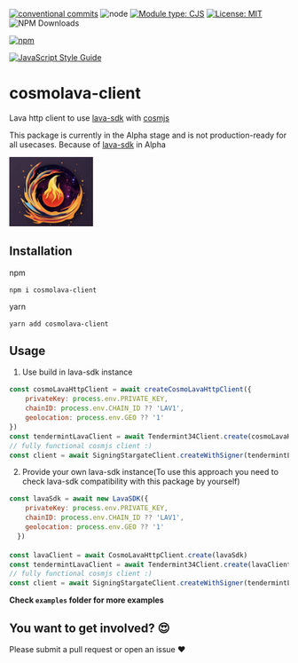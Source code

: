 [![conventional commits](https://img.shields.io/badge/Conventional%20Commits-1.0.0-yellow.svg)](https://conventionalcommits.org)  ![node](https://img.shields.io/badge/node-%3E=18.16.1-green) [![Module type: CJS](https://img.shields.io/badge/module%20type-cjs-brightgreen)](https://github.com/voxpelli/badges-cjs-esm)  [![License: MIT](https://img.shields.io/badge/License-MIT-green.svg)](https://opensource.org/licenses/MIT) ![NPM Downloads](https://img.shields.io/npm/dw/cosmolava-client) 

[![npm](https://img.shields.io/npm/v/cosmolava-client?style=for-the-badge)](https://www.npmjs.com/package/cosmolava-client)  

[![JavaScript Style Guide](https://cdn.rawgit.com/standard/standard/master/badge.svg)](https://github.com/standard/standard)
# cosmolava-client
Lava http client to use [lava-sdk](https://github.com/lavanet/lava-sdk) with [cosmjs](https://github.com/cosmos/cosmjs) 

This package is currently in the Alpha stage and is not production-ready for all usecases. 
Because of [lava-sdk](https://github.com/lavanet/lava-sdk) in Alpha

<img src="https://github.com/MELLIFERA-Labs/cosmolava-client/blob/main/cosmolava.png" width="30%">

## Installation
npm
```
npm i cosmolava-client
```
yarn 
```
yarn add cosmolava-client
```
## Usage 
1. Use build in lava-sdk instance 
```js
const cosmoLavaHttpClient = await createCosmoLavaHttpClient({
    privateKey: process.env.PRIVATE_KEY,
    chainID: process.env.CHAIN_ID ?? 'LAV1',
    geolocation: process.env.GEO ?? '1'
})
const tendermintLavaClient = await Tendermint34Client.create(cosmoLavaHttpClient)
// fully functional cosmjs client :)
const client = await SigningStargateClient.createWithSigner(tendermintLavaClient, signer)
```
2. Provide your own lava-sdk instance(To use this approach you need to check lava-sdk compatibility with this package by yourself)
```js
const lavaSdk = await new LavaSDK({
    privateKey: process.env.PRIVATE_KEY,
    chainID: process.env.CHAIN_ID ?? 'LAV1',
    geolocation: process.env.GEO ?? '1'
  })

const lavaClient = await CosmoLavaHttpClient.create(lavaSdk)
const tendermintLavaClient = await Tendermint34Client.create(lavaClient)
// fully functional cosmjs client :)
const client = await SigningStargateClient.createWithSigner(tendermintLavaClient, signer)
```
__Check `examples` folder for more examples__

## You want to get involved? 😍

Please submit a pull request or open an issue ❤️

